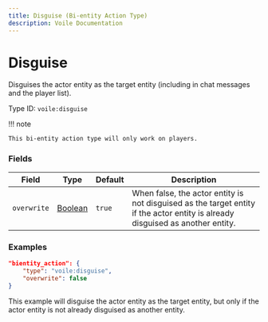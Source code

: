 ```yaml
---
title: Disguise (Bi-entity Action Type)
description: Voile Documentation
---
```


# Disguise

Disguises the actor entity as the target entity (including in chat messages and the player list).

Type ID: `voile:disguise`

!!! note

    This bi-entity action type will only work on players.

### Fields

Field | Type | Default | Description
------|------|---------|------------
`overwrite` | [Boolean](https://origins.readthedocs.io/en/latest/types/data_types/boolean/) | `true` | When false, the actor entity is not disguised as the target entity if the actor entity is already disguised as another entity.

### Examples

```json
"bientity_action": {
    "type": "voile:disguise",
    "overwrite": false
}
```

This example will disguise the actor entity as the target entity, but only if the actor entity is not already disguised as another entity.